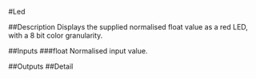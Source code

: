 #Led

##Description
Displays the supplied normalised float value as a red LED, with a 8 bit color granularity.

##Inputs
###float
Normalised input value.

##Outputs
##Detail

